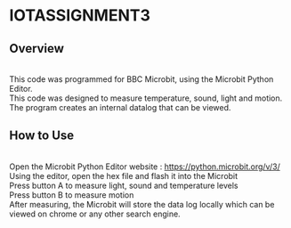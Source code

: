 # IOTASSIGNMENT3
## Overview
<br />This code was programmed for BBC Microbit, using the Microbit Python Editor.
<br />This code was designed to measure temperature, sound, light and motion. The program creates an internal datalog that can be viewed.
## How to Use
<br />Open the Microbit Python Editor website : https://python.microbit.org/v/3/
<br />Using the editor, open the hex file and flash it into the Microbit
<br />Press button A to measure light, sound and temperature levels 
<br />Press button B to measure motion
<br />After measuring, the Microbit will store the data log locally which can be viewed on chrome or any other search engine.
